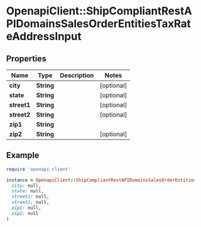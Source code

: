 # OpenapiClient::ShipCompliantRestAPIDomainsSalesOrderEntitiesTaxRateAddressInput

## Properties

| Name | Type | Description | Notes |
| ---- | ---- | ----------- | ----- |
| **city** | **String** |  | [optional] |
| **state** | **String** |  | [optional] |
| **street1** | **String** |  | [optional] |
| **street2** | **String** |  | [optional] |
| **zip1** | **String** |  |  |
| **zip2** | **String** |  | [optional] |

## Example

```ruby
require 'openapi_client'

instance = OpenapiClient::ShipCompliantRestAPIDomainsSalesOrderEntitiesTaxRateAddressInput.new(
  city: null,
  state: null,
  street1: null,
  street2: null,
  zip1: null,
  zip2: null
)
```

